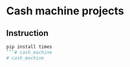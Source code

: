 # Cash machine projects

## Instruction

```bash
pip install times 
```# cash_machine
# cash_machine
